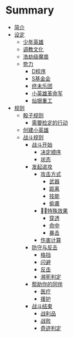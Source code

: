 # Summary

- [简介](简介.md)
- [设定]()
  - [少年英雄](设定/少年英雄.md)
  - [调教文化](设定/调教文化.md)
  - [浩劫级魔兽](设定/浩劫级魔兽.md)
  - [势力]()
    - [D程序](设定/势力/D程序.md)
    - [S基金会](设定/势力/S基金会.md)
    - [终末乐团](设定/势力/终末乐团.md)
    - [小英雄革命军](设定/势力/小英雄革命军.md)
    - [灿银重工](设定/势力/灿银重工.md)
- [规则]()
  - [骰子规则](规则/骰子规则.md)
    - [需要检定的行动](规则/使用检定.md)
  - [创建小英雄](规则/创建小英雄.md)
  - [战斗规则]()
    - [战斗开始]()
      - [决定顺序](规则/战斗/顺序.md)
      - [状态](规则/战斗/状态.md)
    - [发起进攻]()
      - [攻击方式]()
        - [武器](规则/战斗/武器.md)
        - [距离](规则/战斗/距离.md)
        - [技能](规则/战斗/技能.md)
        - [偷袭](规则/战斗/偷袭.md)
      - [特殊效果]()
        - [穿透](规则/战斗/穿透.md)
        - [命中](规则/战斗/命中.md)
        - [暴击](规则/战斗/暴击.md)
      - [伤害计算](规则/战斗/伤害.md)
    - [防守与反击]()
      - [格挡](规则/战斗/格挡.md)
      - [闪避](规则/战斗/闪避.md)
      - [反击](规则/战斗/反击.md)
      - [濒死判定](规则/战斗/濒死判定.md)
    - [帮助你的同伴]()
      - [医疗](规则/战斗/医疗.md)
      - [援护](规则/战斗/援护.md)
    - [战斗结束]()
      - [战利品](规则/战斗/战利品.md)
      - [战败](规则/战斗/战败.md)
      - [奇迹判定](规则/战斗/奇迹判定.md)
